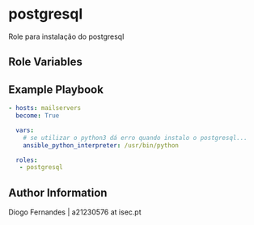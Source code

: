postgresql
=========

Role para instalação do postgresql


Role Variables
--------------



Example Playbook
----------------
```yaml
- hosts: mailservers
  become: True

  vars:
    # se utilizar o python3 dá erro quando instalo o postgresql...
    ansible_python_interpreter: /usr/bin/python

  roles:
   - postgresql

```


Author Information
------------------

Diogo Fernandes | a21230576 at isec.pt

